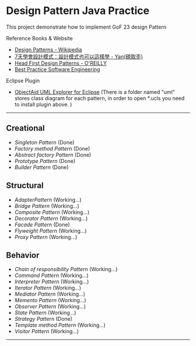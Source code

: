 # Design Pattern Java Practice

This project demonstrate how to implement GoF 23 design Pattern

Reference Books & Website
* [Design Patterns - Wikipedia](https://en.wikipedia.org/wiki/Design_Patterns#Creational)
* [7天學會設計模式：設計模式也可以這樣學 - Yan(硯取歪)](https://books.google.com.tw/books/about/7%E5%A4%A9%E5%AD%B8%E6%9C%83%E8%A8%AD%E8%A8%88%E6%A8%A1%E5%BC%8F_%E8%A8%AD%E8%A8%88%E6%A8%A1%E5%BC%8F%E4%B9%9F.html?id=TbBDDwAAQBAJ&redir_esc=y)
* [Head First Design Patterns - O'REILLY](http://shop.oreilly.com/product/9780596007126.do)
* [Best Practice Software Engineering](http://best-practice-software-engineering.ifs.tuwien.ac.at/patternmap.html)

Eclipse Plugin
* [ObjectAid UML Explorer for Eclipse](http://www.objectaid.com/home)
(There is a folder named "uml" stores class diagram for each pattern, in order to open *.ucls you need to install plugin above. )  


***
## Creational
* _Singleton Pattern_ (Done)
* _Factory method Pattern_ (Done)
* _Abstract factory Pattern_ (Done)
* _Prototype Pattern_ (Done)
* _Builder Pattern_ (Done)

## Structural
* _AdapterPattern_ (Working...)
* _Bridge Pattern_ (Working...)
* _Composite Pattern_ (Working...)
* _Decorator Pattern_ (Working...)
* _Facade Pattern_ (Done)
* _Flyweight Pattern_ (Working...)
* _Proxy Pattern_ (Working...)

## Behavior
* _Chain of responsibility Pattern_ (Working...)
* _Command Pattern_ (Working...)
* _Interpreter Pattern_ (Working...)
* _Iterator Pattern_ (Working...)
* _Mediator Pattern_ (Working...)
* _Memento Pattern_ (Working...)
* _Observer Pattern_ (Working...)
* _State Pattern_ (Working...)
* _Strategy Pattern_ (Done)
* _Template method Pattern_ (Working...)
* _Visitor Pattern_ (Working...)


***